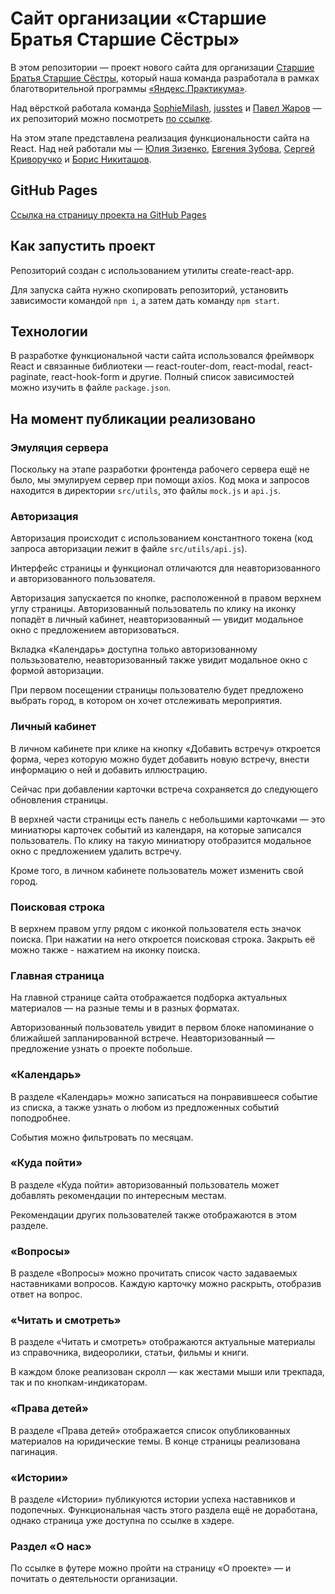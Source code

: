 # Сайт организации «Старшие Братья Старшие Сёстры»

В этом репозитории — проект нового сайта для организации [Старшие Братья Старшие Сёстры](https://nastavniki.org), который наша команда разработала в рамках благотворительной программы [«Яндекс.Практикума»](https://praktikum.yandex.ru/).

Над вёрсткой работала команда [SophieMilash](https://github.com/SophieMilash), [jusstes](https://github.com/jusstes) и [Павел Жаров](https://github.com/pavelprna) — их репозиторий можно посмотреть [по ссылке](https://github.com/SophieMilash/bbbs).

На этом этапе представлена реализация функциональности сайта на React. Над ней работали мы — [Юлия Зизенко](https://github.com/Yulya-Ziz), [Евгения Зубова](https://github.com/EvgeniiaZu8ova), [Сергей Криворучко](https://github.com/SergeyK2004) и [Борис Никиташов](https://github.com/ooohrayyy).

## GitHub Pages

[Ссылка на страницу проекта на GitHub Pages](https://ooohrayyy.github.io/bbbs-react)

## Как запустить проект

Репозиторий создан с использованием утилиты create-react-app.

Для запуска сайта нужно скопировать репозиторий, установить зависимости командой `npm i`, а затем дать команду `npm start`.

## Технологии

В разработке функциональной части сайта использовался фреймворк React и связанные библиотеки — react-router-dom, react-modal, react-paginate, react-hook-form и другие. Полный список зависимостей можно изучить в файле `package.json`.

## На момент публикации реализовано

### Эмуляция сервера

Поскольку на этапе разработки фронтенда рабочего сервера ещё не было, мы эмулируем сервер при помощи axios. Код мока и запросов находится в директории `src/utils`, это файлы `mock.js` и `api.js`.

### Авторизация

Авторизация происходит с использованием константного токена (код запроса авторизации лежит в файле `src/utils/api.js`).

Интерфейс страницы и функционал отличаются для неавторизованного и авторизованного пользователя.

Авторизация запускается по кнопке, расположенной в правом верхнем углу страницы. Авторизованный пользователь по клику на иконку попадёт в личный кабинет, неавторизованный — увидит модальное окно с предложением авторизоваться.

Вкладка «Календарь» доступна только авторизованному пользьзователю, неавторизованный также увидит модальное окно с формой авторизации.

При первом посещении страницы пользователю будет предложено выбрать город, в котором он хочет отслеживать мероприятия.

### Личный кабинет

В личном кабинете при клике на кнопку «Добавить встречу» откроется форма, через которую можно будет добавить новую встречу, внести информацию о ней и добавить иллюстрацию.

Сейчас при добавлении карточки встреча сохраняется до следующего обновления страницы.

В верхней части страницы есть панель с небольшими карточками — это миниатюры карточек событий из календаря, на которые записался пользователь. По клику на такую миниатюру отобразится модальное окно с предложением удалить встречу.

Кроме того, в личном кабинете пользователь может изменить свой город.

### Поисковая строка

В верхнем правом углу рядом с иконкой пользователя есть значок поиска. При нажатии на него откроется поисковая строка. Закрыть её можно также - нажатием на иконку поиска.

### Главная страница

На главной странице сайта отображается подборка актуальных материалов — на разные темы и в разных форматах.

Авторизованный пользователь увидит в первом блоке напоминание о ближайшей запланированной встрече. Неавторизованный — предложение узнать о проекте побольше.

### «Календарь»

В разделе «Календарь» можно записаться на понравившееся событие из списка, а также узнать о любом из предложенных событий поподробнее.

События можно фильтровать по месяцам.

### «Куда пойти»

В разделе «Куда пойти» авторизованный пользователь может добавлять рекомендации по интересным местам.

Рекомендации других пользователей также отображаются в этом разделе.

### «Вопросы»

В разделе «Вопросы» можно прочитать список часто задаваемых наставниками вопросов. Каждую карточку можно раскрыть, отобразив ответ на вопрос.

### «Читать и смотреть»

В разделе «Читать и смотреть» отображаются актуальные материалы из справочника, видеоролики, статьи, фильмы и книги.

В каждом блоке реализован скролл — как жестами мыши или трекпада, так и по кнопкам-индикаторам.

### «Права детей»

В разделе «Права детей» отображается список опубликованных материалов на юридические темы. В конце страницы реализована пагинация.

### «Истории»

В разделе «Истории» публикуются истории успеха наставников и подопечных. Функциональная часть этого раздела ещё не доработана, однако страница уже доступна по ссылке в хэдере.

### Раздел «О нас»

По ссылке в футере можно пройти на страницу «О проекте» — и почитать о деятельности организации.
